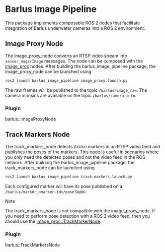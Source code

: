 # Barlus Image Pipeline

This package implements composable ROS 2 nodes that facilitate integration of
Barlus underwater cameras into a ROS 2 environment.

## Image Proxy Node

The image_proxy_node converts an RTSP video stream into `sensor_msgs/Image`
messages. The node can be composed with the [image_proc](https://github.com/ros-perception/image_pipeline/tree/rolling/image_proc)
nodes. After building the barlus_image_pipeline package, the image_proxy_node
can be launched using

```bash
ros2 launch barlus_image_pipeline image_proxy.launch.py
```

The raw frames will be published to the topic `/barlus/image_raw`. The camera
inrinsics are available on the topic `/barlus/camera_info`.

### Plugin

barlus::ImageProxyNode

## Track Markers Node

The track_markers_node detects ArUco markers in an RTSP video feed and publishes
the poses of the markers. This node is useful in scenarios where you only need
the detected poses and not the video feed in the ROS network. After building
the barlus_image_pipeline package, the track_markers_node can be launched using

```bash
ros2 launch barlus_image_pipeline track_markers.launch.py
```

Each configured marker will have its pose published on a `/barlus/marker_<marker-id>/pose`
topic.

> [!NOTE]
> The track_markers_node is not compatible with the image_proxy_node. If you
> need to perform pose detection with a ROS 2 video feed, then you should use
> the [image_proc::TrackMarkerNode](https://github.com/ros-perception/image_pipeline/blob/rolling/image_proc/include/image_proc/track_marker.hpp).

### Plugin

barlus::TrackMarkersNode
